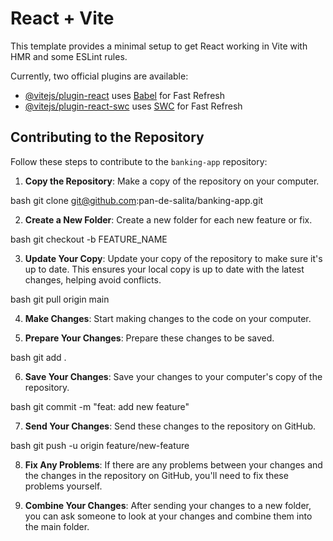 # React + Vite

This template provides a minimal setup to get React working in Vite with HMR and some ESLint rules.

Currently, two official plugins are available:

- [@vitejs/plugin-react](https://github.com/vitejs/vite-plugin-react/blob/main/packages/plugin-react/README.md) uses [Babel](https://babeljs.io/) for Fast Refresh
- [@vitejs/plugin-react-swc](https://github.com/vitejs/vite-plugin-react-swc) uses [SWC](https://swc.rs/) for Fast Refresh

## Contributing to the Repository

Follow these steps to contribute to the `banking-app` repository:

1. **Copy the Repository**: Make a copy of the repository on your computer.

bash git clone git@github.com:pan-de-salita/banking-app.git


2. **Create a New Folder**: Create a new folder for each new feature or fix.

bash git checkout -b FEATURE_NAME


3. **Update Your Copy**: Update your copy of the repository to make sure it's up to date. This ensures your local copy is up to date with the latest changes, helping avoid conflicts.

bash git pull origin main

4. **Make Changes**: Start making changes to the code on your computer.

5. **Prepare Your Changes**: Prepare these changes to be saved.

bash git add .


6. **Save Your Changes**: Save your changes to your computer's copy of the repository.

bash git commit -m "feat: add new feature"


7. **Send Your Changes**: Send these changes to the repository on GitHub.

bash git push -u origin feature/new-feature


8. **Fix Any Problems**: If there are any problems between your changes and the changes in the repository on GitHub, you'll need to fix these problems yourself.

9. **Combine Your Changes**: After sending your changes to a new folder, you can ask someone to look at your changes and combine them into the main folder.


